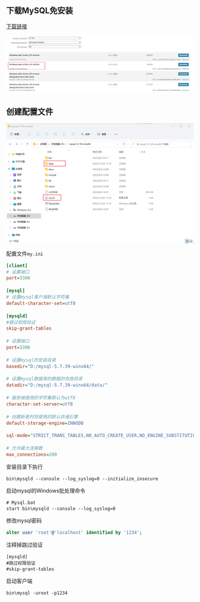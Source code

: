 ## 下载MySQL免安装

[下载链接](https://downloads.mysql.com/archives/community/)

![image-20221220114354949](./assets/image-20221220114354949.png)

## 创建配置文件

![image-20221220113655462](./assets/image-20221220113655462.png)

配置文件`my.ini`

```ini
[client]
# 设置端口
port=3306

[mysql]
# 设置mysql客户端默认字符集
default-character-set=utf8

[mysqld]
#跳过权限验证
skip-grant-tables

# 设置端口
port=3306

# 设置mysql的安装目录
basedir="D:/mysql-5.7.39-winx64/"

# 设置mysql数据库的数据的存放目录
datadir="D:/mysql-5.7.39-winx64/data/"

# 服务端使用的字符集默认为utf8
character-set-server=utf8

# 创建新表时将使用的默认存储引擎
default-storage-engine=INNODB

sql-mode="STRICT_TRANS_TABLES,NO_AUTO_CREATE_USER,NO_ENGINE_SUBSTITUTION"

# 允许最大连接数
max_connections=200
```

安装目录下执行

```
bin\mysqld --console --log_syslog=0 --initialize_insecure 
```

启动mysql的Windows批处理命令

```
# Mysql.bat
start bin\mysqld --console --log_syslog=0
```

修改mysql密码

```sql
alter user 'root'@'localhost' identified by '1234';
```

注释掉跳过验证

```
[mysqld]
#跳过权限验证
#skip-grant-tables
```

启动客户端

```
bin\mysql -uroot -p1234
```

